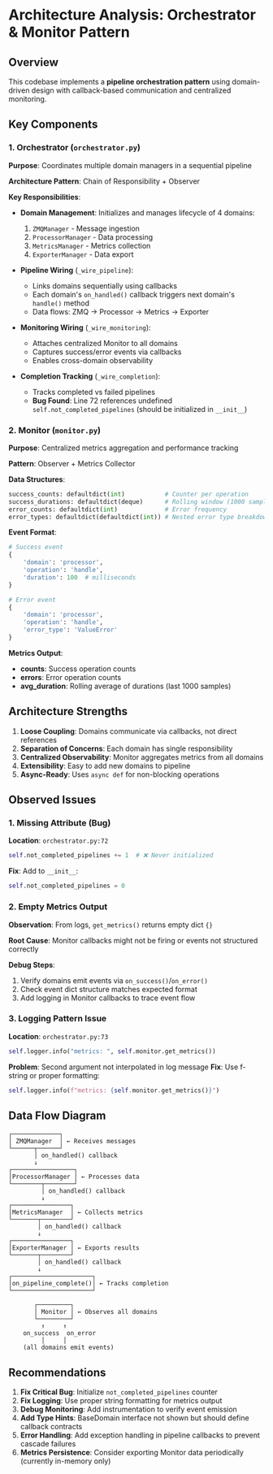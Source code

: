 # Architecture Analysis: Orchestrator & Monitor Pattern

## Overview
This codebase implements a **pipeline orchestration pattern** using domain-driven design with callback-based communication and centralized monitoring.

## Key Components

### 1. Orchestrator (`orchestrator.py`)
**Purpose**: Coordinates multiple domain managers in a sequential pipeline

**Architecture Pattern**: Chain of Responsibility + Observer

**Key Responsibilities**:
- **Domain Management**: Initializes and manages lifecycle of 4 domains:
  1. `ZMQManager` - Message ingestion
  2. `ProcessorManager` - Data processing
  3. `MetricsManager` - Metrics collection
  4. `ExporterManager` - Data export

- **Pipeline Wiring** (`_wire_pipeline`):
  - Links domains sequentially using callbacks
  - Each domain's `on_handled()` callback triggers next domain's `handle()` method
  - Data flows: ZMQ → Processor → Metrics → Exporter

- **Monitoring Wiring** (`_wire_monitoring`):
  - Attaches centralized Monitor to all domains
  - Captures success/error events via callbacks
  - Enables cross-domain observability

- **Completion Tracking** (`_wire_completion`):
  - Tracks completed vs failed pipelines
  - **Bug Found**: Line 72 references undefined `self.not_completed_pipelines` (should be initialized in `__init__`)

### 2. Monitor (`monitor.py`)
**Purpose**: Centralized metrics aggregation and performance tracking

**Pattern**: Observer + Metrics Collector

**Data Structures**:
```python
success_counts: defaultdict(int)           # Counter per operation
success_durations: defaultdict(deque)      # Rolling window (1000 samples)
error_counts: defaultdict(int)             # Error frequency
error_types: defaultdict(defaultdict(int)) # Nested error type breakdown
```

**Event Format**:
```python
# Success event
{
    'domain': 'processor',
    'operation': 'handle',
    'duration': 100  # milliseconds
}

# Error event
{
    'domain': 'processor',
    'operation': 'handle',
    'error_type': 'ValueError'
}
```

**Metrics Output**:
- **counts**: Success operation counts
- **errors**: Error operation counts
- **avg_duration**: Rolling average of durations (last 1000 samples)

## Architecture Strengths

1. **Loose Coupling**: Domains communicate via callbacks, not direct references
2. **Separation of Concerns**: Each domain has single responsibility
3. **Centralized Observability**: Monitor aggregates metrics from all domains
4. **Extensibility**: Easy to add new domains to pipeline
5. **Async-Ready**: Uses `async def` for non-blocking operations

## Observed Issues

### 1. Missing Attribute (Bug)
**Location**: `orchestrator.py:72`
```python
self.not_completed_pipelines += 1  # ❌ Never initialized
```
**Fix**: Add to `__init__`:
```python
self.not_completed_pipelines = 0
```

### 2. Empty Metrics Output
**Observation**: From logs, `get_metrics()` returns empty dict `{}`

**Root Cause**: Monitor callbacks might not be firing or events not structured correctly

**Debug Steps**:
1. Verify domains emit events via `on_success()`/`on_error()`
2. Check event dict structure matches expected format
3. Add logging in Monitor callbacks to trace event flow

### 3. Logging Pattern Issue
**Location**: `orchestrator.py:73`
```python
self.logger.info("metrics: ", self.monitor.get_metrics())
```
**Problem**: Second argument not interpolated in log message
**Fix**: Use f-string or proper formatting:
```python
self.logger.info(f"metrics: {self.monitor.get_metrics()}")
```

## Data Flow Diagram

```
┌─────────────┐
│ ZMQManager  │ ← Receives messages
└──────┬──────┘
       │ on_handled() callback
       ↓
┌─────────────────┐
│ProcessorManager │ ← Processes data
└────────┬────────┘
         │ on_handled() callback
         ↓
┌────────────────┐
│MetricsManager  │ ← Collects metrics
└───────┬────────┘
        │ on_handled() callback
        ↓
┌────────────────┐
│ExporterManager │ ← Exports results
└───────┬────────┘
        │ on_handled() callback
        ↓
┌──────────────────────┐
│on_pipeline_complete()│ ← Tracks completion
└──────────────────────┘

       ┌─────────┐
       │ Monitor │ ← Observes all domains
       └─────────┘
         ↑     ↑
    on_success  on_error
         │     │
    (all domains emit events)
```

## Recommendations

1. **Fix Critical Bug**: Initialize `not_completed_pipelines` counter
2. **Fix Logging**: Use proper string formatting for metrics output
3. **Debug Monitoring**: Add instrumentation to verify event emission
4. **Add Type Hints**: BaseDomain interface not shown but should define callback contracts
5. **Error Handling**: Add exception handling in pipeline callbacks to prevent cascade failures
6. **Metrics Persistence**: Consider exporting Monitor data periodically (currently in-memory only)
